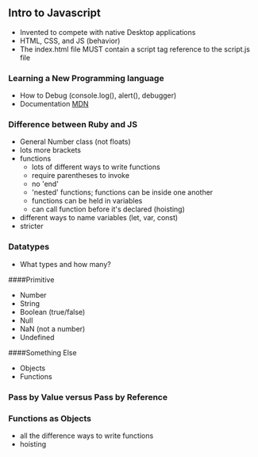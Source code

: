 ## Intro to Javascript
- Invented to compete with native Desktop applications
- HTML, CSS, and JS (behavior)
- The index.html file MUST contain a script tag reference to the script.js file

### Learning a New Programming language
- How to Debug (console.log(), alert(), debugger)
- Documentation [MDN]((https://developer.mozilla.org/en-US/))

### Difference between Ruby and JS

- General Number class (not floats)
- lots more brackets
- functions
    - lots of different ways to write functions
    - require parentheses to invoke
    - no 'end'
    - 'nested' functions; functions can be inside one another
    - functions can be held in variables
    - can call function before it's declared (hoisting)
- different ways to name variables (let, var, const)
- stricter


### Datatypes
- What types and how many?

####Primitive
- Number
- String
- Boolean (true/false)
- Null
- NaN (not a number)
- Undefined

####Something Else
- Objects
- Functions

### Pass by Value versus Pass by Reference


### Functions as Objects
- all the difference ways to write functions
- hoisting

